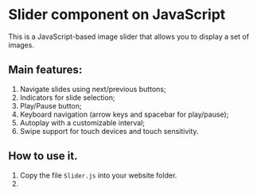 # Slider component on JavaScript
This is a JavaScript-based image slider that allows you to display a set of images.
## Main features:
1) Navigate slides using next/previous buttons;
2) Indicators for slide selection;
3) Play/Pause button;
4) Keyboard navigation (arrow keys and spacebar for play/pause);
5) Autoplay with a customizable interval;
6) Swipe support for touch devices and touch sensitivity.
## How to use it.
1. Copy the file `Slider.js` into your website folder.
2. 

